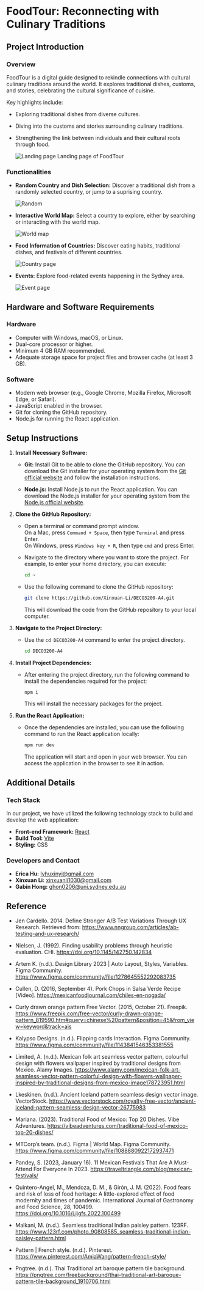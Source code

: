 # FoodTour: Reconnecting with Culinary Traditions

## Project Introduction

### Overview

FoodTour is a digital guide designed to rekindle connections with cultural culinary traditions around the world. It explores traditional dishes, customs, and stories, celebrating the cultural significance of cuisine.

Key highlights include:

-   Exploring traditional dishes from diverse cultures.
-   Diving into the customs and stories surrounding culinary traditions.
-   Strengthening the link between individuals and their cultural roots through food.

    ![Landing page](./readmeimg/landing-page.png)
    Landing page of FoodTour

### Functionalities

-   **Random Country and Dish Selection:** Discover a traditional dish from a randomly selected country, or jump to a suprising country.

    ![Random](./readmeimg/random.png)
-   **Interactive World Map:** Select a country to explore, either by searching or interacting with the world map.

    ![World map](./readmeimg/world-map.png)

-   **Food Information of Countries:** Discover eating habits, traditional dishes, and festivals of different countries.

    ![Country page](./readmeimg/country-page.png)
-   **Events:** Explore food-related events happening in the Sydney area.

    ![Event page](./readmeimg/event-page.png)

## Hardware and Software Requirements

### Hardware

-   Computer with Windows, macOS, or Linux.
-   Dual-core processor or higher.
-   Minimum 4 GB RAM recommended.
-   Adequate storage space for project files and browser cache (at least 3 GB).

### Software

-   Modern web browser (e.g., Google Chrome, Mozilla Firefox, Microsoft Edge, or Safari).
-   JavaScript enabled in the browser.
-   Git for cloning the GitHub repository.
-   Node.js for running the React application.

## Setup Instructions

1. **Install Necessary Software:**

    - **Git:** Install Git to be able to clone the GitHub repository. You can download the Git installer for your operating system from the [Git official website](https://git-scm.com/downloads) and follow the installation instructions.

    - **Node.js:** Install Node.js to run the React application. You can download the Node.js installer for your operating system from the [Node.js official website](https://nodejs.org/en).

2. **Clone the GitHub Repository:**

    - Open a terminal or command prompt window.
      <br>On a Mac, press `Command + Space`, then type `Terminal` and press Enter.
      <br>On Windows, press `Windows key + R`, then type `cmd` and press Enter.
    - Navigate to the directory where you want to store the project. For example, to enter your home directory, you can execute:

        ```bash
        cd ~
        ```

    - Use the following command to clone the GitHub repository:

        ```bash
        git clone https://github.com/Xinxuan-Li/DECO3200-A4.git
        ```

        This will download the code from the GitHub repository to your local computer.

3. **Navigate to the Project Directory:**

    - Use the `cd DECO3200-A4` command to enter the project directory.

        ```bash
        cd DECO3200-A4
        ```

4. **Install Project Dependencies:**

    - After entering the project directory, run the following command to install the dependencies required for the project:

        ```bash
        npm i
        ```

        This will install the necessary packages for the project.

5. **Run the React Application:**

    - Once the dependencies are installed, you can use the following command to run the React application locally:

        ```bash
        npm run dev
        ```

        The application will start and open in your web browser. You can access the application in the browser to see it in action.

## Additional Details

### Tech Stack

In our project, we have utilized the following technology stack to build and develop the web application:

-   **Front-end Framework:** [React](https://reactjs.org)
-   **Build Tool:** [Vite](https://vitejs.dev)
-   **Styling:** CSS

### Developers and Contact

-   **Erica Hu:** [lyhuxinyi@gmail.com](mailto:lyhuxinyi@gamil.com)
-   **Xinxuan Li:** [xinxuanli1030@gmail.com](mailto:xinxuanli1030@gmail.com)
-   **Gabin Hong:** [ghon0206@uni.sydney.edu.au](mailto:ghon0206@uni.sydney.edu.au)

## Reference

-   Jen Cardello. 2014. Define Stronger A/B Test Variations Through UX Research. Retrieved from: https://www.nngroup.com/articles/ab-testing-and-ux-research/

-   Nielsen, J. (1992). Finding usability problems through heuristic evaluation. CHI. https://doi.org/10.1145/142750.142834

-   Artem K. (n.d.). Design Library 2023 | Auto Layout, Styles, Variables. Figma Community. https://www.figma.com/community/file/1278645552292083735

-   Cullen, D. (2016, September 4). Pork Chops in Salsa Verde Recipe [Video]. https://mexicanfoodjournal.com/chiles-en-nogada/

-   Curly drawn orange pattern Free Vector. (2015, October 21). Freepik. https://www.freepik.com/free-vector/curly-drawn-orange-pattern_819590.htm#query=chinese%20pattern&position=45&from_view=keyword&track=ais

-   Kalypso Designs. (n.d.). Flipping cards Interaction. Figma Community. https://www.figma.com/community/file/1143841546353381555

-   Limited, A. (n.d.). Mexican folk art seamless vector pattern, colourful design with flowers wallpaper inspired by traditional designs from Mexico. Alamy Images. https://www.alamy.com/mexican-folk-art-seamless-vector-pattern-colorful-design-with-flowers-wallpaper-inspired-by-traditional-designs-from-mexico-image178723951.html

-   Lkeskinen. (n.d.). Ancient Iceland pattern seamless design vector image. VectorStock. https://www.vectorstock.com/royalty-free-vector/ancient-iceland-pattern-seamless-design-vector-26775983

-   Mariana. (2023). Traditional Food of Mexico: Top 20 Dishes. Vibe Adventures. https://vibeadventures.com/traditional-food-of-mexico-top-20-dishes/

-   MTCorp’s team. (n.d.). Figma | World Map. Figma Community. https://www.figma.com/community/file/1088880922172937471

-   Pandey, S. (2023, January 16). 11 Mexican Festivals That Are A Must-Attend For Everyone In 2023. https://traveltriangle.com/blog/mexican-festivals/

-   Quintero-Angel, M., Mendoza, D. M., & Girón, J. M. (2022). Food fears and risk of loss of food heritage: A little-explored effect of food modernity and times of pandemic. International Journal of Gastronomy and Food Science, 28, 100499. https://doi.org/10.1016/j.ijgfs.2022.100499

-   Malkani, M. (n.d.). Seamless traditional Indian paisley pattern. 123RF. https://www.123rf.com/photo_90808585_seamless-traditional-indian-paisley-pattern.html

-   Pattern | French style. (n.d.). Pinterest. https://www.pinterest.com/AmiaWang/pattern-french-style/

-   Pngtree. (n.d.). Thai Traditional art baroque pattern tile background. https://pngtree.com/freebackground/thai-traditional-art-baroque-pattern-tile-background_1910706.html
